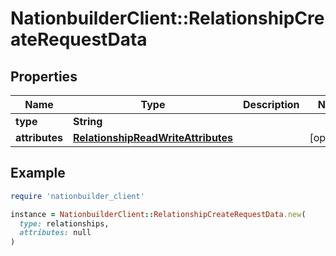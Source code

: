 # NationbuilderClient::RelationshipCreateRequestData

## Properties

| Name | Type | Description | Notes |
| ---- | ---- | ----------- | ----- |
| **type** | **String** |  |  |
| **attributes** | [**RelationshipReadWriteAttributes**](RelationshipReadWriteAttributes.md) |  | [optional] |

## Example

```ruby
require 'nationbuilder_client'

instance = NationbuilderClient::RelationshipCreateRequestData.new(
  type: relationships,
  attributes: null
)
```

